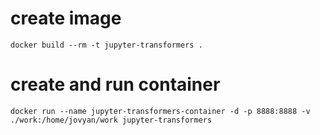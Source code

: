 # create image

```
docker build --rm -t jupyter-transformers .
```

# create and run container

```
docker run --name jupyter-transformers-container -d -p 8888:8888 -v ./work:/home/jovyan/work jupyter-transformers
```

